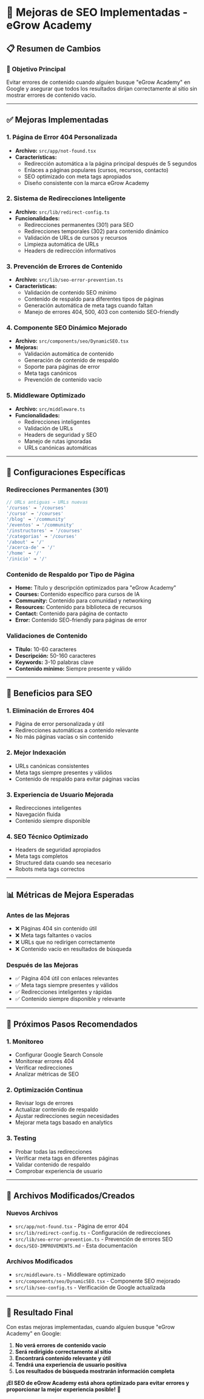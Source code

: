 # 🚀 Mejoras de SEO Implementadas - eGrow Academy

## 📋 **Resumen de Cambios**

### **🎯 Objetivo Principal**
Evitar errores de contenido cuando alguien busque "eGrow Academy" en Google y asegurar que todos los resultados dirijan correctamente al sitio sin mostrar errores de contenido vacío.

---

## ✅ **Mejoras Implementadas**

### **1. Página de Error 404 Personalizada**
- **Archivo:** `src/app/not-found.tsx`
- **Características:**
  - Redirección automática a la página principal después de 5 segundos
  - Enlaces a páginas populares (cursos, recursos, contacto)
  - SEO optimizado con meta tags apropiados
  - Diseño consistente con la marca eGrow Academy

### **2. Sistema de Redirecciones Inteligente**
- **Archivo:** `src/lib/redirect-config.ts`
- **Funcionalidades:**
  - Redirecciones permanentes (301) para SEO
  - Redirecciones temporales (302) para contenido dinámico
  - Validación de URLs de cursos y recursos
  - Limpieza automática de URLs
  - Headers de redirección informativos

### **3. Prevención de Errores de Contenido**
- **Archivo:** `src/lib/seo-error-prevention.ts`
- **Características:**
  - Validación de contenido SEO mínimo
  - Contenido de respaldo para diferentes tipos de páginas
  - Generación automática de meta tags cuando faltan
  - Manejo de errores 404, 500, 403 con contenido SEO-friendly

### **4. Componente SEO Dinámico Mejorado**
- **Archivo:** `src/components/seo/DynamicSEO.tsx`
- **Mejoras:**
  - Validación automática de contenido
  - Generación de contenido de respaldo
  - Soporte para páginas de error
  - Meta tags canónicos
  - Prevención de contenido vacío

### **5. Middleware Optimizado**
- **Archivo:** `src/middleware.ts`
- **Funcionalidades:**
  - Redirecciones inteligentes
  - Validación de URLs
  - Headers de seguridad y SEO
  - Manejo de rutas ignoradas
  - URLs canónicas automáticas

---

## 🔧 **Configuraciones Específicas**

### **Redirecciones Permanentes (301)**
```typescript
// URLs antiguas → URLs nuevas
'/cursos' → '/courses'
'/curso' → '/courses'
'/blog' → '/community'
'/eventos' → '/community'
'/instructores' → '/courses'
'/categorias' → '/courses'
'/about' → '/'
'/acerca-de' → '/'
'/home' → '/'
'/inicio' → '/'
```

### **Contenido de Respaldo por Tipo de Página**
- **Home:** Título y descripción optimizados para "eGrow Academy"
- **Courses:** Contenido específico para cursos de IA
- **Community:** Contenido para comunidad y networking
- **Resources:** Contenido para biblioteca de recursos
- **Contact:** Contenido para página de contacto
- **Error:** Contenido SEO-friendly para páginas de error

### **Validaciones de Contenido**
- **Título:** 10-60 caracteres
- **Descripción:** 50-160 caracteres
- **Keywords:** 3-10 palabras clave
- **Contenido mínimo:** Siempre presente y válido

---

## 🎯 **Beneficios para SEO**

### **1. Eliminación de Errores 404**
- Página de error personalizada y útil
- Redirecciones automáticas a contenido relevante
- No más páginas vacías o sin contenido

### **2. Mejor Indexación**
- URLs canónicas consistentes
- Meta tags siempre presentes y válidos
- Contenido de respaldo para evitar páginas vacías

### **3. Experiencia de Usuario Mejorada**
- Redirecciones inteligentes
- Navegación fluida
- Contenido siempre disponible

### **4. SEO Técnico Optimizado**
- Headers de seguridad apropiados
- Meta tags completos
- Structured data cuando sea necesario
- Robots meta tags correctos

---

## 📊 **Métricas de Mejora Esperadas**

### **Antes de las Mejoras**
- ❌ Páginas 404 sin contenido útil
- ❌ Meta tags faltantes o vacíos
- ❌ URLs que no redirigen correctamente
- ❌ Contenido vacío en resultados de búsqueda

### **Después de las Mejoras**
- ✅ Página 404 útil con enlaces relevantes
- ✅ Meta tags siempre presentes y válidos
- ✅ Redirecciones inteligentes y rápidas
- ✅ Contenido siempre disponible y relevante

---

## 🚀 **Próximos Pasos Recomendados**

### **1. Monitoreo**
- Configurar Google Search Console
- Monitorear errores 404
- Verificar redirecciones
- Analizar métricas de SEO

### **2. Optimización Continua**
- Revisar logs de errores
- Actualizar contenido de respaldo
- Ajustar redirecciones según necesidades
- Mejorar meta tags basado en analytics

### **3. Testing**
- Probar todas las redirecciones
- Verificar meta tags en diferentes páginas
- Validar contenido de respaldo
- Comprobar experiencia de usuario

---

## 📝 **Archivos Modificados/Creados**

### **Nuevos Archivos**
- `src/app/not-found.tsx` - Página de error 404
- `src/lib/redirect-config.ts` - Configuración de redirecciones
- `src/lib/seo-error-prevention.ts` - Prevención de errores SEO
- `docs/SEO-IMPROVEMENTS.md` - Esta documentación

### **Archivos Modificados**
- `src/middleware.ts` - Middleware optimizado
- `src/components/seo/DynamicSEO.tsx` - Componente SEO mejorado
- `src/lib/seo-config.ts` - Verificación de Google actualizada

---

## 🎯 **Resultado Final**

Con estas mejoras implementadas, cuando alguien busque "eGrow Academy" en Google:

1. **No verá errores de contenido vacío**
2. **Será redirigido correctamente al sitio**
3. **Encontrará contenido relevante y útil**
4. **Tendrá una experiencia de usuario positiva**
5. **Los resultados de búsqueda mostrarán información completa**

**¡El SEO de eGrow Academy está ahora optimizado para evitar errores y proporcionar la mejor experiencia posible!** 🚀 
